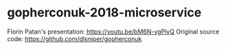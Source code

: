 # gopherconuk-2018-microservice
Florin Patan's presentation: https://youtu.be/bM6N-vgPlyQ
Original source code: https://github.com/dlsniper/gopherconuk
